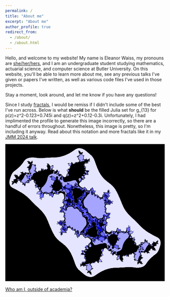 ```yaml
---
permalink: /
title: "About me"
excerpt: "About me"
author_profile: true
redirect_from: 
  - /about/
  - /about.html
---
```


Hello, and welcome to my website! My name is Eleanor Waiss, my pronouns are [she/her/hers](https://pronouns.org/she-her), and I am an undergraduate student studying mathematics, actuarial science, and computer science at Butler University. On this website, you'll be able to learn more about me, see any previous talks I've given or papers I've written, as well as various code files I've used in those projects. 

Stay a moment, look around, and let me know if you have any questions!

Since I study [fractals](https://en.wikipedia.org/wiki/Fractal), I would be remiss if I didn't include some of the best I've run across. Below is what **should** be the filled Julia set for g_{13} for p(z)=z^2-0.123+0.745i and q(z)=z^2+0.12-0.3i. Unfortunately, I had implimented the profile to generate this image incorrectly, so there are a handful of errors throughout. Nonetheless, this image is pretty, so I'm including it anyway. Read about this notation and more fractals like it in my [JMM 2024 talk](/talks/jmm2024).

![K(g13)](/images/fun.png)

[Who am I, outside of academia?](/about/extra)